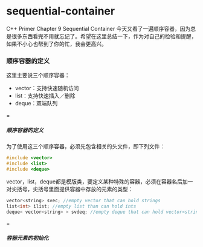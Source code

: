 # sequential-container

C++ Primer Chapter 9 Sequential Container
今天又看了一遍顺序容器，因为总是很多东西看完不用就忘记了。希望在这里总结一下，作为对自己的检验和提醒，如果不小心也帮到了你的忙，我会更高兴。

### 顺序容器的定义
这里主要说三个顺序容器：
- vector：支持快速随机访问
- list：支持快速插入／删除
- deque：双端队列

=
##### 顺序容器的定义
为了使用这三个顺序容器，必须先包含相关的头文件，即下列文件：
```c++
#include <vector>
#include <list>
#include <deque>
```
vector，list，deque都是模版类，要定义某种特殊的容器，必须在容器名后加一对尖括号，尖括号里面提供容器中存放的元素的类型：
```c++
vector<string> svec; //empty vector that can hold strings
list<int> ilist; //empty list than can hold ints
deque< vector<string> > svdeq; //empty deque that can hold vector<string>s
```
=
##### 容器元素的初始化
